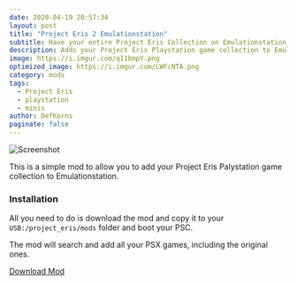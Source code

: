 ```yaml
---
date: 2020-04-19 20:57:34
layout: post
title: "Project Eris 2 Emulationstation"
subtitle: Have your entire Project Eris Collection on Emulationstation.
description: Adds your Project Eris Playstation game collection to Emulationstation.
image: https://i.imgur.com/qI1bmpY.png
optimized_image: https://i.imgur.com/LWFcNTA.png
category: mods
tags:
  - Project Eris
  - playstation
  - minis
author: DefKorns
paginate: false
---
```


![Screenshot](https://i.imgur.com/Nc4Pgi7.png)

This is a simple mod to allow you to add your Project Eris Palystation game collection to Emulationstation.

### Installation

All you need to do is download the mod and copy it to your `USB:/project_eris/mods` folder and boot your PSC.

The mod will search and add all your PSX games, including the original ones.

<div class="download-section">
<a href="https://github.com/DefKorns/es-psx-playlist/releases/latest/download/es-psx-playlist_SONYPSC.mod" class="btn btn-darkred" role="button">Download Mod</a>
</div>
